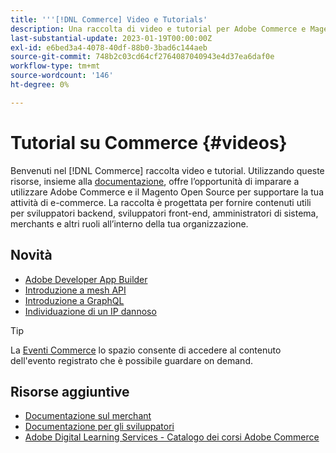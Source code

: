```yaml
---
title: '''[!DNL Commerce] Video e Tutorials'
description: Una raccolta di video e tutorial per Adobe Commerce e Magenti Open Source
last-substantial-update: 2023-01-19T00:00:00Z
exl-id: e6bed3a4-4078-40df-88b0-3bad6c144aeb
source-git-commit: 748b2c03cd64cf2764087040943e4d37ea6daf0e
workflow-type: tm+mt
source-wordcount: '146'
ht-degree: 0%

---
```


# Tutorial su Commerce {#videos}

Benvenuti nel [!DNL Commerce] raccolta video e tutorial. Utilizzando queste risorse, insieme alla [documentazione](https://experienceleague.adobe.com/docs/commerce.html), offre l’opportunità di imparare a utilizzare Adobe Commerce e il Magento Open Source per supportare la tua attività di e-commerce. La raccolta è progettata per fornire contenuti utili per sviluppatori backend, sviluppatori front-end, amministratori di sistema, merchants e altri ruoli all’interno della tua organizzazione.

<div id="whats-new-section">

## Novità

- [Adobe Developer App Builder](../app-builder/introduction-to-app-builder.md)
- [Introduzione a mesh API](../api-mesh/getting-started-api-mesh.md)
- [Introduzione a GraphQL](../graphql-rest/intro-graphql.md)
- [Individuazione di un IP dannoso](../new-relic/malicious-ip.md)

</div>
<div id="recs-overview-body-1"></div>
<div id="recs-overview-body-2"></div>
<div id="recs-overview-body-3"></div>
<div id="recs-overview-body-4"></div>
<div id="recs-overview-body-5"></div>
<div id="recs-overview-body-6"></div>

>[!TIP]
>
>La [Eventi Commerce](https://experienceleague.adobe.com/docs/commerce-events/events/overview.html) lo spazio consente di accedere al contenuto dell&#39;evento registrato che è possibile guardare on demand.

## Risorse aggiuntive

- [Documentazione sul merchant](https://experienceleague.adobe.com/docs/commerce-admin/user-guides/home.html)
- [Documentazione per gli sviluppatori](https://developer.adobe.com/commerce)
- [Adobe Digital Learning Services - Catalogo dei corsi Adobe Commerce](https://learning.adobe.com/catalog.html?solution=Adobe%20Commerce)
